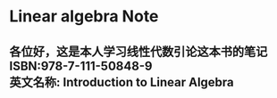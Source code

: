Linear algebra Note 
===
各位好，这是本人学习线性代数引论这本书的笔记<br>
ISBN:978-7-111-50848-9<br>
英文名称: Introduction to Linear Algebra
---
